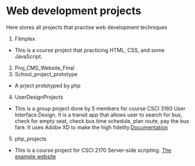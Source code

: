 # Web development projects
Here stores all projects that practise web development techniques

1. Filmplex
- This is a course project that practicing HTML, CSS, and some JavaScript.
2. Proj_CMS_Website_Final
3. School_project_prototype 
- A prject prototyped by php
4. UserDesignProjects
- This is a group project done by 5 members for course CSCI 3160 User Interface Design. It is a transit app that allows user to search for bus, check for empty seat, check bus time schedule, plan route, pay the bus fare. It uses Adobe XD to make the high fidelity.[Documentation](https://github.com/jinjialij/Web_development_projects/blob/master/UserDesignProjects/GroupProject_Transit_app_project/SuperBus_project.pdf)

5. php_projects
- This is a course project for CSCI 2170 Server-side scripting. [The example website](http://chat8.gearhostpreview.com/)
